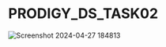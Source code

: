 # PRODIGY_DS_TASK02

![Screenshot 2024-04-27 184813](https://github.com/Miruthulla/PRODIGY_DS_TASK02/assets/145551333/53c93498-03bb-4c74-bde1-7dfd7c300174)
